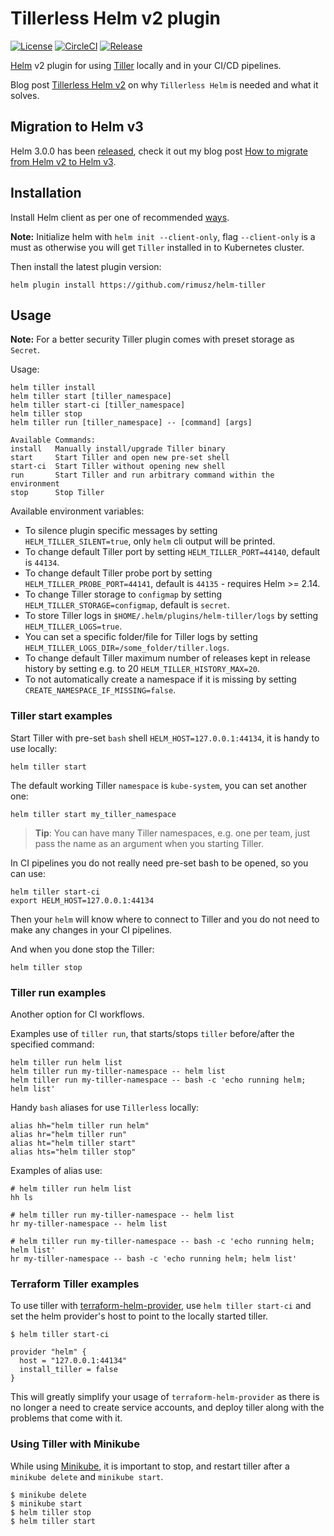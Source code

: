 # Tillerless Helm v2 plugin

[![License](https://img.shields.io/badge/License-Apache%202.0-blue.svg)](https://opensource.org/licenses/Apache-2.0)
[![CircleCI](https://circleci.com/gh/rimusz/helm-tiller/tree/master.svg?style=svg)](https://circleci.com/gh/rimusz/helm-tiller/tree/master)
[![Release](https://img.shields.io/github/release/rimusz/helm-tiller.svg?style=flat-square)](https://github.com/rimusz/helm-tiller/releases/latest)

[Helm](https://helm.sh) v2 plugin for using [Tiller](https://docs.helm.sh/using_helm/#installing-tiller) locally and in your CI/CD pipelines.

Blog post [Tillerless Helm v2](https://rimusz.net/tillerless-helm/) on why `Tillerless Helm` is needed and what it solves.

## Migration to Helm v3

Helm 3.0.0 has been [released](https://helm.sh/blog/helm-3-released/), check it out my blog post [How to migrate from Helm v2 to Helm v3](https://rimusz.net/how-to-migrate-from-helm-v2-to-helm-v3).

## Installation

Install Helm client as per one of recommended [ways](https://docs.helm.sh/using_helm/#installing-the-helm-client).

**Note:** Initialize helm with `helm init --client-only`, flag `--client-only` is a must as otherwise you will get `Tiller` installed in to Kubernetes cluster.

Then install the latest plugin version:

```console
helm plugin install https://github.com/rimusz/helm-tiller
```

## Usage

**Note:** For a better security Tiller plugin comes with preset storage as `Secret`.

Usage:

```console
helm tiller install
helm tiller start [tiller_namespace]
helm tiller start-ci [tiller_namespace]
helm tiller stop
helm tiller run [tiller_namespace] -- [command] [args]

Available Commands:
install   Manually install/upgrade Tiller binary
start     Start Tiller and open new pre-set shell
start-ci  Start Tiller without opening new shell
run       Start Tiller and run arbitrary command within the environment
stop      Stop Tiller
```

Available environment variables:

- To silence plugin specific messages by setting `HELM_TILLER_SILENT=true`, only `helm` cli output will be printed.
- To change default Tiller port by setting `HELM_TILLER_PORT=44140`, default is `44134`.
- To change default Tiller probe port by setting `HELM_TILLER_PROBE_PORT=44141`, default is `44135` - requires Helm >= 2.14.
- To change Tiller storage to `configmap` by setting `HELM_TILLER_STORAGE=configmap`, default is `secret`.
- To store Tiller logs in `$HOME/.helm/plugins/helm-tiller/logs` by setting `HELM_TILLER_LOGS=true`.
- You can set a specific folder/file for Tiller logs by setting `HELM_TILLER_LOGS_DIR=/some_folder/tiller.logs`.
- To change default Tiller maximum number of releases kept in release history by setting e.g. to 20 `HELM_TILLER_HISTORY_MAX=20`.
- To not automatically create a namespace if it is missing by setting `CREATE_NAMESPACE_IF_MISSING=false`.

### Tiller start examples

Start Tiller with pre-set `bash` shell `HELM_HOST=127.0.0.1:44134`, it is handy to use locally:

```console
helm tiller start
```

The default working Tiller `namespace` is `kube-system`, you can set another one:

```console
helm tiller start my_tiller_namespace
```

> **Tip**: You can have many Tiller namespaces, e.g. one per team, just pass the name as an argument when you starting Tiller.

In CI pipelines you do not really need pre-set bash to be opened, so you can use:

```console
helm tiller start-ci
export HELM_HOST=127.0.0.1:44134
```

Then your `helm` will know where to connect to Tiller and you do not need to make any changes in your CI pipelines.

And when you done stop the Tiller:

```console
helm tiller stop
```

### Tiller run examples

Another option for CI workflows.

Examples use of `tiller run`, that starts/stops `tiller` before/after the specified command:

```console
helm tiller run helm list
helm tiller run my-tiller-namespace -- helm list
helm tiller run my-tiller-namespace -- bash -c 'echo running helm; helm list'
```

Handy `bash` aliases for use `Tillerless` locally:

```
alias hh="helm tiller run helm"
alias hr="helm tiller run"
alias ht="helm tiller start"
alias hts="helm tiller stop"
```

Examples of alias use:

```console
# helm tiller run helm list
hh ls

# helm tiller run my-tiller-namespace -- helm list
hr my-tiller-namespace -- helm list

# helm tiller run my-tiller-namespace -- bash -c 'echo running helm; helm list'
hr my-tiller-namespace -- bash -c 'echo running helm; helm list'
```

### Terraform Tiller examples
To use tiller with [terraform-helm-provider](https://www.terraform.io/docs/providers/helm/index.html), use `helm tiller start-ci` and set the helm provider's host to point to the locally started tiller.

```console
$ helm tiller start-ci
```

```hcl
provider "helm" {
  host = "127.0.0.1:44134"
  install_tiller = false
}
```

This will greatly simplify your usage of `terraform-helm-provider` as there is no longer a need to create service accounts, and deploy tiller along with the problems that come with it.

### Using Tiller with Minikube
While using [Minikube](https://kubernetes.io/docs/setup/minikube/), it is important to stop, and restart tiller after a `minikube delete` and `minikube start`.

```console
$ minikube delete
$ minikube start
$ helm tiller stop
$ helm tiller start
```
